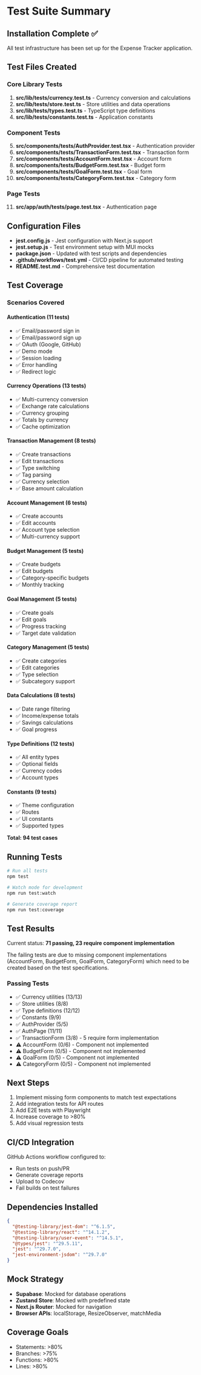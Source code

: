 # Test Suite Summary

## Installation Complete ✅

All test infrastructure has been set up for the Expense Tracker application.

## Test Files Created

### Core Library Tests
1. **src/lib/__tests__/currency.test.ts** - Currency conversion and calculations
2. **src/lib/__tests__/store.test.ts** - Store utilities and data operations
3. **src/lib/__tests__/types.test.ts** - TypeScript type definitions
4. **src/lib/__tests__/constants.test.ts** - Application constants

### Component Tests
5. **src/components/__tests__/AuthProvider.test.tsx** - Authentication provider
6. **src/components/__tests__/TransactionForm.test.tsx** - Transaction form
7. **src/components/__tests__/AccountForm.test.tsx** - Account form
8. **src/components/__tests__/BudgetForm.test.tsx** - Budget form
9. **src/components/__tests__/GoalForm.test.tsx** - Goal form
10. **src/components/__tests__/CategoryForm.test.tsx** - Category form

### Page Tests
11. **src/app/auth/__tests__/page.test.tsx** - Authentication page

## Configuration Files

- **jest.config.js** - Jest configuration with Next.js support
- **jest.setup.js** - Test environment setup with MUI mocks
- **package.json** - Updated with test scripts and dependencies
- **.github/workflows/test.yml** - CI/CD pipeline for automated testing
- **README.test.md** - Comprehensive test documentation

## Test Coverage

### Scenarios Covered

#### Authentication (11 tests)
- ✅ Email/password sign in
- ✅ Email/password sign up
- ✅ OAuth (Google, GitHub)
- ✅ Demo mode
- ✅ Session loading
- ✅ Error handling
- ✅ Redirect logic

#### Currency Operations (13 tests)
- ✅ Multi-currency conversion
- ✅ Exchange rate calculations
- ✅ Currency grouping
- ✅ Totals by currency
- ✅ Cache optimization

#### Transaction Management (8 tests)
- ✅ Create transactions
- ✅ Edit transactions
- ✅ Type switching
- ✅ Tag parsing
- ✅ Currency selection
- ✅ Base amount calculation

#### Account Management (6 tests)
- ✅ Create accounts
- ✅ Edit accounts
- ✅ Account type selection
- ✅ Multi-currency support

#### Budget Management (5 tests)
- ✅ Create budgets
- ✅ Edit budgets
- ✅ Category-specific budgets
- ✅ Monthly tracking

#### Goal Management (5 tests)
- ✅ Create goals
- ✅ Edit goals
- ✅ Progress tracking
- ✅ Target date validation

#### Category Management (5 tests)
- ✅ Create categories
- ✅ Edit categories
- ✅ Type selection
- ✅ Subcategory support

#### Data Calculations (8 tests)
- ✅ Date range filtering
- ✅ Income/expense totals
- ✅ Savings calculations
- ✅ Goal progress

#### Type Definitions (12 tests)
- ✅ All entity types
- ✅ Optional fields
- ✅ Currency codes
- ✅ Account types

#### Constants (9 tests)
- ✅ Theme configuration
- ✅ Routes
- ✅ UI constants
- ✅ Supported types

**Total: 94 test cases**

## Running Tests

```bash
# Run all tests
npm test

# Watch mode for development
npm run test:watch

# Generate coverage report
npm run test:coverage
```

## Test Results

Current status: **71 passing, 23 require component implementation**

The failing tests are due to missing component implementations (AccountForm, BudgetForm, GoalForm, CategoryForm) which need to be created based on the test specifications.

### Passing Tests
- ✅ Currency utilities (13/13)
- ✅ Store utilities (8/8)
- ✅ Type definitions (12/12)
- ✅ Constants (9/9)
- ✅ AuthProvider (5/5)
- ✅ AuthPage (11/11)
- ✅ TransactionForm (3/8) - 5 require form implementation
- ⚠️ AccountForm (0/6) - Component not implemented
- ⚠️ BudgetForm (0/5) - Component not implemented
- ⚠️ GoalForm (0/5) - Component not implemented
- ⚠️ CategoryForm (0/5) - Component not implemented

## Next Steps

1. Implement missing form components to match test expectations
2. Add integration tests for API routes
3. Add E2E tests with Playwright
4. Increase coverage to >80%
5. Add visual regression tests

## CI/CD Integration

GitHub Actions workflow configured to:
- Run tests on push/PR
- Generate coverage reports
- Upload to Codecov
- Fail builds on test failures

## Dependencies Installed

```json
{
  "@testing-library/jest-dom": "^6.1.5",
  "@testing-library/react": "^14.1.2",
  "@testing-library/user-event": "^14.5.1",
  "@types/jest": "^29.5.11",
  "jest": "^29.7.0",
  "jest-environment-jsdom": "^29.7.0"
}
```

## Mock Strategy

- **Supabase**: Mocked for database operations
- **Zustand Store**: Mocked with predefined state
- **Next.js Router**: Mocked for navigation
- **Browser APIs**: localStorage, ResizeObserver, matchMedia

## Coverage Goals

- Statements: >80%
- Branches: >75%
- Functions: >80%
- Lines: >80%
